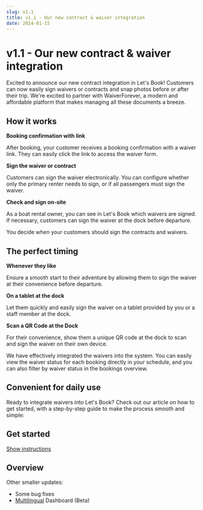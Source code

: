 ```yaml
---
slug: v1.1
title: v1.1 - Our new contract & waiver integration
date: 2024-01-15
---
```


# v1.1 - Our new contract & waiver integration

Excited to announce our new contract integration in Let's Book! Customers can now easily sign waivers or contracts and snap photos before or after their trip. We're excited to partner with WaiverForever, a modern and affordable platform that makes managing all these documents a breeze.

## How it works

**Booking confirmation with link**

After booking, your customer receives a booking confirmation with a waiver link. They can easily click the link to access the waiver form.

**Sign the waiver or contract**

Customers can sign the waiver electronically. You can configure whether only the primary renter needs to sign, or if all passengers must sign the waiver.

**Check and sign on-site**

As a boat rental owner, you can see in Let's Book which waivers are signed. If necessary, customers can sign the waiver at the dock before departure.

You decide when your customers should sign the contracts and waivers.

## The perfect timing

**Whenever they like**

Ensure a smooth start to their adventure by allowing them to sign the waiver at their convenience before departure.

**On a tablet at the dock**

Let them quickly and easily sign the waiver on a tablet provided by you or a staff member at the dock.

**Scan a QR Code at the Dock**

For their convenience, show them a unique QR code at the dock to scan and sign the waiver on their own device.

We have effectively integrated the waivers into the system. You can easily view the waiver status for each booking directly in your schedule, and you can also filter by waiver status in the bookings overview.

## Convenient for daily use

Ready to integrate waivers into Let's Book? Check out our article on how to get started, with a step-by-step guide to make the process smooth and simple:

## Get started

[Show instructions](https://support.letsbook.app/article/144-documents-waivers-and-contracts)

## Overview

Other smaller updates:

- Some bug fixes
- [Multilingual](https://dashboard.letsbook.app/account/profile) Dashboard (Beta)